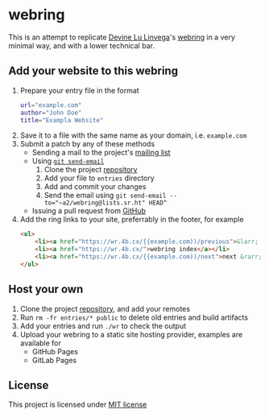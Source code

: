 # webring

This is an attempt to replicate [Devine Lu Linvega](https://wiki.xxiivv.com/site/devine_lu_linvega.html)'s [webring](https://webring.xxiivv.com/) in a very minimal way, and with a lower technical bar.

## Add your website to this webring

1. Prepare your entry file in the format
    ```bash
    url="example.com"
    author="John Doe"
    title="Exampla Website"
    ```
2. Save it to a file with the same name as your domain, i.e. `example.com`
3. Submit a patch by any of these methods
    - Sending a mail to the project's [mailing list](https://lists.sr.ht/~a2/webring)
    - Using [`git send-email`](https://git-send-email.io/)
        1. Clone the project [repository](https://git.sr.ht/~a2/webring)
        2. Add your file to `entries` directory
        3. Add and commit your changes
        4. Send the email using `git send-email --to="~a2/webring@lists.sr.ht" HEAD^`
    - Issuing a pull request from [GitHub](https://github.com/4bcx/webring)
4. Add the ring links to your site, preferrably in the footer, for example
    ```html
    <ul>
        <li><a href="https://wr.4b.cx/{{example.com))/previous">&larr; previous</a></li>
        <li><a href="https://wr.4b.cx/">webring index</a></li>
        <li><a href="https://wr.4b.cx/{{example.com))/next">next &rarr;</a></li>
    </ul>
    ```

## Host your own

1. Clone the project [repository](https://github.com/4bcx/webring), and add your remotes
2. Run `rm -fr entries/* public` to delete old entries and build artifacts
3. Add your entries and run `./wr` to check the output
4. Upload your webring to a static site hosting provider, examples are available for
    - GitHub Pages
    - GitLab Pages

## License

This project is licensed under [MIT license](https://raw.githubusercontent.com/4bcx/webring/main/LICENSE)